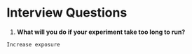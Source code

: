 # Interview Questions

1. **What will you do if your experiment take too long to run?**

```Increase exposure```
